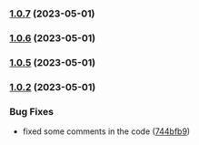 ### [1.0.7](https://github.com/AccentioStudios/quinientas_historias_challenge_sar_lib/compare/v1.0.6...v1.0.7) (2023-05-01)

### [1.0.6](https://github.com/AccentioStudios/quinientas_historias_challenge_sar_lib/compare/v1.0.5...v1.0.6) (2023-05-01)

### [1.0.5](https://github.com/AccentioStudios/quinientas_historias_challenge_sar_lib/compare/v1.0.2...v1.0.5) (2023-05-01)

### [1.0.2](https://github.com/AccentioStudios/quinientas_historias_challenge_sar_lib/compare/744bfb95e9e56212dd5e24e00e1ad6be47916a39...v1.0.2) (2023-05-01)


### Bug Fixes

* fixed some comments in the code ([744bfb9](https://github.com/AccentioStudios/quinientas_historias_challenge_sar_lib/commit/744bfb95e9e56212dd5e24e00e1ad6be47916a39))

